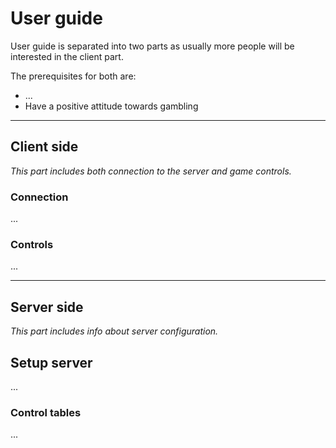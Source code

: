 # User guide

User guide is separated into two parts as usually more people will be interested in the client part.

The prerequisites for both are:

* ...
* Have a positive attitude towards gambling

---

## Client side

*This part includes both connection to the server and game controls.*

### Connection

...

### Controls

...

---

## Server side

*This part includes info about server configuration.*

## Setup server

...

### Control tables

...
